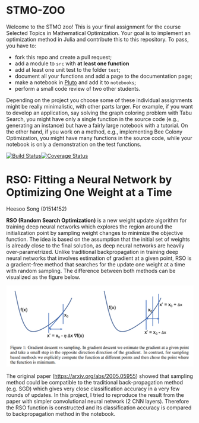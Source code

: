 # STMO-ZOO

Welcome to the STMO zoo! This is your final assignment for the course Selected Topics in Mathematical Optimization. Your goal is to implement an optimization method in Julia and contribute this to this repository. To pass, you have to:

- fork this repo and create a pull request;
- add a module to `src` with **at least one function**
- add at least one unit test to the folder `test`;
- document all your functions and add a page to the documentation page;
- make a notebook in [Pluto](https://github.com/fonsp/Pluto.jl) and add it to `notebooks`;
- perform a small code review of two other students.

Depending on the project you choose some of these individual assignments might be really minimalistic, with other parts larger. For example, if you want to develop an application, say solving the graph coloring problem with Tabu Search, you might have only a single function in the source code (e.g., generating an instance) but have a fairly large notebook with a tutorial. On the other hand, if you work on a method, e.g., implementing Bee Colony Optimization, you might have many functions in the source code, while your notebook is only a demonstration on the test functions. 

[![Build Status](https://travis-ci.org/MichielStock/STMOZOO.svg?branch=master)](https://travis-ci.org/MichielStock/STMOZOO)[![Coverage Status](https://coveralls.io/repos/github/MichielStock/STMOZOO/badge.svg?branch=master)](https://coveralls.io/github/MichielStock/STMOZOO?branch=master)

# RSO: Fitting a Neural Network by Optimizing One Weight at a Time
Heesoo Song (01514152)


**RSO (Random Search Optimization)** is a new weight update algorithm for training deep neural networks which explores the region around the initialization point by sampling weight changes to minimize the objective function. The idea is based on the assumption that the initial set of weights is already close to the final solution, as deep neural networks are heavily over-parametrized. Unlike traditional backpropagation in training deep neural networks that involves estimation of gradient at a given point, RSO is a gradient-free method that searches for the update one weight at a time with random sampling. The difference between both methods can be visualized as the figure below.

![Gradient_vs_sampling.png](https://github.com/HeesooSong/STMOZOO/blob/master/notebook/Figures/Gradient_vs_sampling.png?raw=true)

The original paper (https://arxiv.org/abs/2005.05955) showed that sampling method could be compatible to the traditional back-propagation method (e.g. SGD) which gives very close classification accuracy in a very few rounds of updates. In this project, I tried to reproduce the result from the paper with simpler convolutional neural network (2 CNN layers). Therefore the RSO function is constructed and its classification accuracy is compared to backpropagation method in the notebook. 
